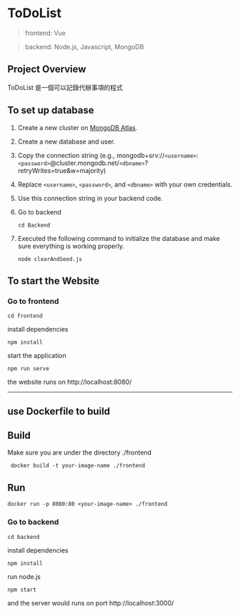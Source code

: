 # ToDoList
> frontend: Vue

> backend: Node.js, Javascript, MongoDB

## Project Overview

ToDoList 是一個可以記錄代辦事項的程式






## To set up database
1. Create a new cluster on [MongoDB Atlas](https://www.mongodb.com/).

2. Create a new database and user.

3. Copy the connection string (e.g., mongodb+srv://```<username>```:```<password>```@cluster.mongodb.net/```<dbname>```?retryWrites=true&w=majority)

4. Replace ```<username>```, ```<password>```, and ```<dbname>``` with your own credentials.

5. Use this connection string in your backend code.

6. Go to backend
   ```
   cd Backend
   ```

8. Executed the following command to initialize the database and make sure everything is working properly.

    ```
   node clearAndSeed.js
    ```
## To start the Website



### Go to frontend

```
cd frontend
```
install dependencies
```
npm install
```
start the application

```
npm run serve
```

the website runs on http://localhost:8080/

---

## use Dockerfile to build

## Build
Make sure you are under the directory ./frontend
```
 docker build -t your-image-name ./frontend 
```
## Run
```
docker run -p 8080:80 <your-image-name> ./frontend 
```


### Go to backend

```
cd backend
```
install dependencies
```
npm install
```


run node.js

```
npm start
```

and the server would runs on port http://localhost:3000/
